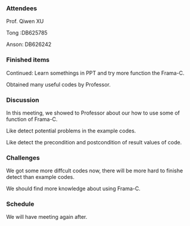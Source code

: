 ### Attendees

Prof. Qiwen XU

Tong :DB625785

Anson: DB626242



### Finished items

Continued: Learn somethings in PPT and try more function the Frama-C.

Obtained many useful codes by Professor.



### Discussion

In this meeting, we showed to Professor about our  how to use some of function of Frama-C.

Like detect potential problems in the example codes.

Like detect the precondition and postcondition of result values of code.





### Challenges

We got some more diffcult codes now, there will be more hard to finishe detect than example codes.

We should find more knowledge about using Frama-C.



### Schedule

We will have meeting again after.



